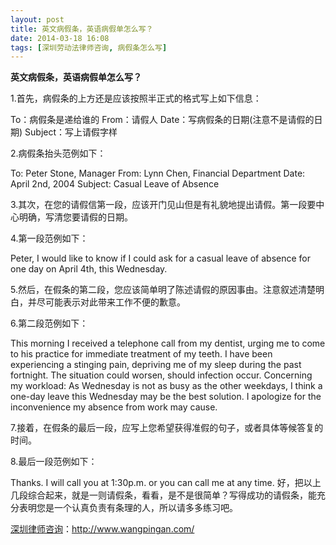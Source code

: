 ```yaml
---
layout: post
title: 英文病假条，英语病假单怎么写？
date: 2014-03-18 16:08
tags: [深圳劳动法律师咨询, 病假条怎么写]
---
```

<strong>英文病假条，英语病假单怎么写？</strong>

1.首先，病假条的上方还是应该按照半正式的格式写上如下信息：

To：病假条是递给谁的
From：请假人
Date：写病假条的日期(注意不是请假的日期)
Subject：写上请假字样

2.病假条抬头范例如下：

To: Peter Stone, Manager
From: Lynn Chen, Financial Department
Date: April 2nd, 2004
Subject: Casual Leave of Absence

3.其次，在您的请假信第一段，应该开门见山但是有礼貌地提出请假。第一段要中心明确，写清您要请假的日期。

4.第一段范例如下：

Peter, I would like to know if I could ask for a casual leave of absence for one day on April 4th, this Wednesday.

5.然后，在假条的第二段，您应该简单明了陈述请假的原因事由。注意叙述清楚明白，并尽可能表示对此带来工作不便的歉意。

6.第二段范例如下：

This morning I received a telephone call from my dentist, urging me to come to his practice for immediate treatment of my teeth. I have been experiencing a stinging pain, depriving me of my sleep during the past fortnight. The situation could worsen, should infection occur.
Concerning my workload: As Wednesday is not as busy as the other weekdays, I think a one-day leave this Wednesday may be the best solution. I apologize for the inconvenience my absence from work may cause.

7.接着，在假条的最后一段，应写上您希望获得准假的句子，或者具体等候答复的时间。

8.最后一段范例如下：

Thanks. I will call you at 1:30p.m. or you can call me at any time.
好，把以上几段综合起来，就是一则请假条，看看，是不是很简单？写得成功的请假条，能充分表明您是一个认真负责有条理的人，所以请多多练习吧。

<a href="http://www.wangpingan.com/">深圳律师咨询</a>：<a href="http://www.wangpingan.com/">http://www.wangpingan.com/</a>

